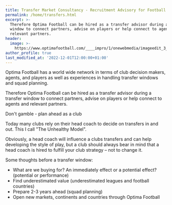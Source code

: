 ```yaml
---
title: Transfer Market Consultancy - Recruitment Advisory for Football
permalink: /home/transfers.html
excerpt: >-
  Therefore Optima Football can be hired as a transfer advisor during a transfer
  window to connect partners, advise on players or help connect to agents and
  relevant partners.
header:
  image: >-
    https://www.optimafootball.com/____impro/1/onewebmedia/imageedit_3_4870583847.gif?etag=W%2F%225cbc5-5c24effd%22&sourceContentType=image%2Fgif&quality=85
author_profile: true
last_modified_at: '2022-12-01T12:00:00+01:00'
---
```


Optima Football has a world wide network in terms of club decision makers, agents, and players as well as experiences in handling transfer windows and squad planning.

Therefore Optima Football can be hired as a transfer advisor during a transfer window to connect partners, advise on players or help connect to agents and relevant partners.

Don't gamble - plan ahead as a club

Today many clubs rely on their head coach to decide on transfers in and out. This I call "The Unhealthy Model".

Obviously, a head coach will influence a clubs transfers and can help developing the style of play, but a club should always bear in mind that a head coach is hired to fulfill your club strategy – not to change it.

Some thoughts before a transfer window:

- What are we buying for? An immediately effect or a potential effect? (potential or performance)
- Find underestimated value (underestimated leagues and football countries)
- Prepare 2-3 years ahead (squad planning)
- Open new markets, continents and countries through Optima Football
